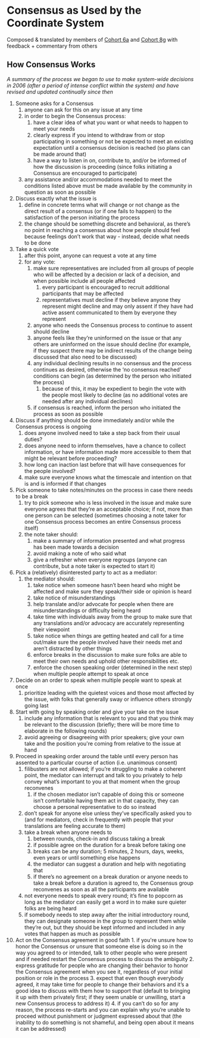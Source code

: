 # Consensus as Used by the Coordinate System

Composed & translated by members of [Cohort 6a](https://pk.mt/g/wttutt) and [Cohort 8g](https://pk.mt/g/qaiba) with feedback + commentary from others


## How Consensus Works

*A summary of the process we began to use to make system-wide decisions in 2006 (after a period of intense conflict within the system) and have revised and updated continually since then*



1. Someone asks for a Consensus
    1. anyone can ask for this on any issue at any time
    2. in order to begin the Consensus process:
        1. have a clear idea of what you want or what needs to happen to meet your needs
        2. clearly express if you intend to withdraw from or stop participating in something or not be expected to meet an existing expectation until a consensus decision is reached (so plans can be made around that)
        3. have a way to listen in on, contribute to, and/or be informed of how the discussion is proceeding (since folks initiating a Consensus are encouraged to participate)
    3. any assistance and/or accommodations needed to meet the conditions listed above must be made available by the community in question as soon as possible
2. Discuss exactly what the issue is
    1. define in concrete terms what will change or not change as the direct result of a consensus (or if one fails to happen) to the satisfaction of the person initiating the process
    2. the change should be something discrete and behavioral, as there’s no point in reaching a consensus about how people should feel because feelings don’t work that way - instead, decide what needs to be done
3. Take a quick vote
    1. after this point, anyone can request a vote at any time
    2. for any vote:
        1. make sure representatives are included from all groups of people who will be affected by a decision or lack of a decision, and when possible include all people affected
            1. every participant is encouraged to recruit additional participants that may be affected
            2. representatives must decline if they believe anyone they represent might decline and may only assent if they have had active assent communicated to them by everyone they represent
        2. anyone who needs the Consensus process to continue to assent should decline
        3. anyone feels like they’re uninformed on the issue or that any others are uninformed on the issue should decline (for example, if they suspect there may be indirect results of the change being discussed that also need to be discussed)
        4. any individual declining results in no consensus and the process continues as desired, otherwise the ‘no consensus reached’ conditions can begin (as determined by the person who initiated the process)
            1. because of this, it may be expedient to begin the vote with the people most likely to decline (as no additional votes are needed after any individual declines)
        5. if consensus is reached, inform the person who initiated the process as soon as possible
4. Discuss if anything should be done immediately and/or while the Consensus process is ongoing
    1. does anyone involved need to take a step back from their usual duties?
    2. does anyone need to inform themselves, have a chance to collect information, or have information made more accessible to them that might be relevant before proceeding?
    3. how long can inaction last before that will have consequences for the people involved?
    4. make sure everyone knows what the timescale and intention on that is and is informed if that changes
5. Pick someone to take notes/minutes on the process in case there needs to be a break
    1. try to pick someone who is less involved in the issue and make sure everyone agrees that they’re an acceptable choice; if not, more than one person can be selected (sometimes choosing a note taker for one Consensus process becomes an entire Consensus process itself)
    2. the note taker should:
        1. make a summary of information presented and what progress has been made towards a decision
        2. avoid making a note of who said what
        3. give a refresher when everyone regroups (anyone can contribute, but a note taker is expected to start it)
6. Pick a (relatively) disinterested party to act as a mediator:
    1. the mediator should:
        1. take notice when someone hasn’t been heard who might be affected and make sure they speak/their side or opinion is heard
        2. take notice of misunderstandings
        3. help translate and/or advocate for people when there are misunderstandings or difficulty being heard
        4. take time with individuals away from the group to make sure that any translations and/or advocacy are accurately representing their viewpoint
        5. take notice when things are getting heated and call for a time out/make sure the people involved have their needs met and aren’t distracted by other things
        6. enforce breaks in the discussion to make sure folks are able to meet their own needs and uphold other responsibilities etc.
        7. enforce the chosen speaking order (determined in the next step) when multiple people attempt to speak at once
7. Decide on an order to speak when multiple people want to speak at once
    1. prioritize leading with the quietest voices and those most affected by the issue, with folks that generally sway or influence others strongly going last
8. Start with going by speaking order and give your take on the issue
    1. include any information that is relevant to you and that you think may be relevant to the discussion (briefly; there will be more time to elaborate in the following rounds)
    2. avoid agreeing or disagreeing with prior speakers; give your own take and the position you're coming from relative to the issue at hand
9. Proceed in speaking order around the table until every person has assented to a particular course of action (i.e. unanimous consent)
    1. filibusters are not allowed; if you’re struggling to make a coherent point, the mediator can interrupt and talk to you privately to help convey what’s important to you at that moment when the group reconvenes
        1. if the chosen mediator isn’t capable of doing this or someone isn’t comfortable having them act in that capacity, they can choose a personal representative to do so instead
    2. don’t speak for anyone else unless they’ve specifically asked you to (and for mediators, check in frequently with people that your translations are feeling accurate to them)
    3. take a break when anyone needs to
        1. between rounds, check-in and discuss taking a break
        2. if possible agree on the duration for a break before taking one
        3. breaks can be any duration; 5 minutes, 2 hours, days, weeks, even years or until something else happens
        4. the mediator can suggest a duration and help with negotiating that
        5. if there’s no agreement on a break duration or anyone needs to take a break before a duration is agreed to, the Consensus group reconvenes as soon as all the participants are available
    4. not everyone needs to speak every round; it’s fine to popcorn as long as the mediator can easily get a word in to make sure quieter folks are being heard
    5. if somebody needs to step away after the initial introductory round, they can designate someone in the group to represent them while they’re out, but they should be kept informed and included in any votes that happen as much as possible
10.  Act on the Consensus agreement in good faith
    1. if you're unsure how to honor the Consensus or unsure that someone else is doing so in the way you agreed to or intended, talk to other people who were present and if needed restart the Consensus process to discuss the ambiguity
    2. express gratitude for people who are changing their behavior to honor the Consensus agreement when you see it, regardless of your initial position or role in the process
    3. expect that even though everybody agreed, it may take time for people to change their behaviors and it’s a good idea to discuss with them how to support that (default to bringing it up with them privately first; if they seem unable or unwilling, start a new Consensus process to address it)
    4. if you can’t do so for any reason, the process re-starts and you can explain why you’re unable to proceed without punishment or judgment expressed about that (the inability to do something is not shameful, and being open about it means it can be addressed)
